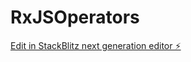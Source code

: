 # RxJSOperators

[Edit in StackBlitz next generation editor ⚡️](https://stackblitz.com/~/github.com/chittumallasunil/RxJSOperators)